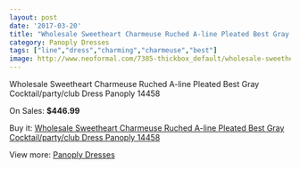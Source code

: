 ```yaml
---
layout: post
date: '2017-03-20'
title: "Wholesale Sweetheart Charmeuse Ruched A-line Pleated Best Gray Cocktail/party/club Dress Panoply 14458"
category: Panoply Dresses
tags: ["line","dress","charming","charmeuse","best"]
image: http://www.neoformal.com/7385-thickbox_default/wholesale-sweetheart-charmeuse-ruched-a-line-pleated-best-gray-cocktail-party-club-dress-panoply-14458.jpg
---
```

Wholesale Sweetheart Charmeuse Ruched A-line Pleated Best Gray Cocktail/party/club Dress Panoply 14458

On Sales: **$446.99**
<a href="https://www.neoformal.com/en/panoply-dresses/2624-wholesale-sweetheart-charmeuse-ruched-a-line-pleated-best-gray-cocktail-party-club-dress-panoply-14458.html"><amp-img layout="responsive" width="600" height="600" src="//www.neoformal.com/7385-thickbox_default/wholesale-sweetheart-charmeuse-ruched-a-line-pleated-best-gray-cocktail-party-club-dress-panoply-14458.jpg" alt="Wholesale Sweetheart Charmeuse Ruched A-line Pleated Best Gray Cocktail/party/club Dress Panoply 14458 0" /></a>
<a href="https://www.neoformal.com/en/panoply-dresses/2624-wholesale-sweetheart-charmeuse-ruched-a-line-pleated-best-gray-cocktail-party-club-dress-panoply-14458.html"><amp-img layout="responsive" width="600" height="600" src="//www.neoformal.com/7386-thickbox_default/wholesale-sweetheart-charmeuse-ruched-a-line-pleated-best-gray-cocktail-party-club-dress-panoply-14458.jpg" alt="Wholesale Sweetheart Charmeuse Ruched A-line Pleated Best Gray Cocktail/party/club Dress Panoply 14458 1" /></a>

Buy it: [Wholesale Sweetheart Charmeuse Ruched A-line Pleated Best Gray Cocktail/party/club Dress Panoply 14458](https://www.neoformal.com/en/panoply-dresses/2624-wholesale-sweetheart-charmeuse-ruched-a-line-pleated-best-gray-cocktail-party-club-dress-panoply-14458.html "Wholesale Sweetheart Charmeuse Ruched A-line Pleated Best Gray Cocktail/party/club Dress Panoply 14458")

View more: [Panoply Dresses](https://www.neoformal.com/en/24-panoply-dresses "Panoply Dresses")
